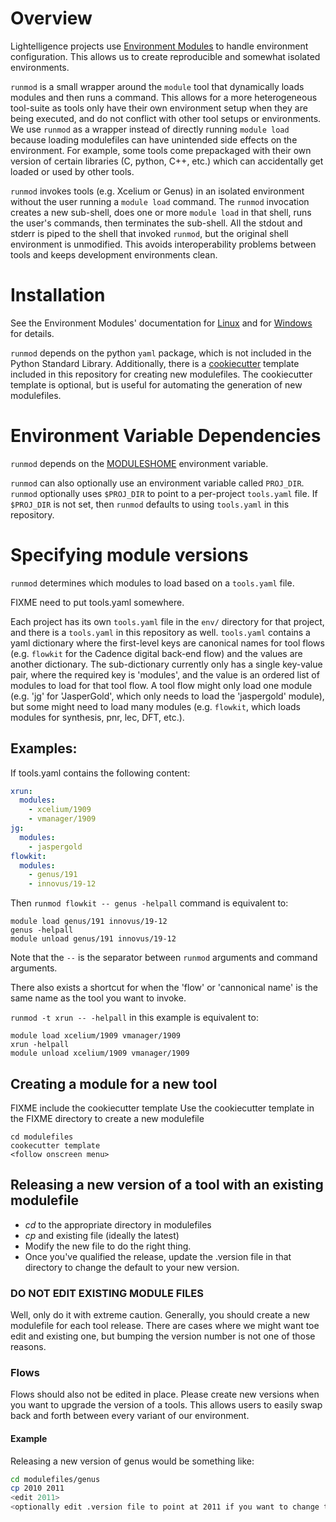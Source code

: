 # Overview
Lightelligence projects use [Environment Modules](https://modules.readthedocs.io/en/latest/index.html) to handle environment configuration.
This allows us to create reproducible and somewhat isolated environments.

`runmod` is a small wrapper around the `module` tool that dynamically loads modules and then runs a command.
This allows for a more heterogeneous tool-suite as tools only have their own environment setup when they are being executed, and do not conflict with other tool setups or environments.
We use `runmod` as a wrapper instead of directly running `module load` because loading modulefiles can have unintended side effects on the environment.
For example, some tools come prepackaged with their own version of certain libraries (C, python, C++, etc.) which can accidentally get loaded or used by other tools.

`runmod` invokes tools (e.g. Xcelium or Genus) in an isolated environment without the user running a `module load` command.
The `runmod` invocation creates a new sub-shell, does one or more `module load` in that shell, runs the user's commands, then terminates the sub-shell.
All the stdout and stderr is piped to the shell that invoked `runmod`, but the original shell environment is unmodified.
This avoids interoperability problems between tools and keeps development environments clean.

# Installation
See the Environment Modules' documentation for [Linux](https://modules.readthedocs.io/en/latest/INSTALL.html) and for [Windows](https://modules.readthedocs.io/en/latest/INSTALL-win.html) for details.

`runmod` depends on the python `yaml` package, which is not included in the Python Standard Library.
Additionally, there is a [cookiecutter](https://cookiecutter.readthedocs.io/en/stable/) template included in this repository for creating new modulefiles.
The cookiecutter template is optional, but is useful for automating the generation of new modulefiles.

# Environment Variable Dependencies
`runmod` depends on the [MODULESHOME](https://modules.readthedocs.io/en/latest/module.html#envvar-MODULESHOME) environment variable.

`runmod` can also optionally use an environment variable called `PROJ_DIR`.
`runmod` optionally uses `$PROJ_DIR` to point to a per-project `tools.yaml` file.
If `$PROJ_DIR` is not set, then `runmod` defaults to using `tools.yaml` in this repository.

# Specifying module versions
`runmod` determines which modules to load based on a `tools.yaml` file.

FIXME need to put tools.yaml somewhere.

Each project has its own `tools.yaml` file in the `env/` directory for that project, and there is a `tools.yaml` in this repository as well.
`tools.yaml` contains a yaml dictionary where the first-level keys are canonical names for tool flows (e.g. `flowkit` for the Cadence digital back-end flow) and the values are another dictionary.
The sub-dictionary currently only has a single key-value pair, where the required key is 'modules', and the value is an ordered list of modules to load for that tool flow.
A tool flow might only load one module (e.g. 'jg' for 'JasperGold', which only needs to load the 'jaspergold' module), but some might need to load many modules (e.g. `flowkit`, which loads modules for synthesis, pnr, lec, DFT, etc.).

## Examples:
If tools.yaml contains the following content:
``` yaml
xrun:
  modules:
    - xcelium/1909
    - vmanager/1909
jg:
  modules:
    - jaspergold
flowkit:
  modules:
    - genus/191
    - innovus/19-12
```

Then ```runmod flowkit -- genus -helpall``` command is equivalent to:
```
module load genus/191 innovus/19-12
genus -helpall
module unload genus/191 innovus/19-12
```

Note that the `--` is the separator between `runmod` arguments and command arguments.

There also exists a shortcut for when the 'flow' or 'cannonical name' is the same name as the tool you want to invoke.

```runmod -t xrun -- -helpall``` in this example is equivalent to:

```
module load xcelium/1909 vmanager/1909
xrun -helpall
module unload xcelium/1909 vmanager/1909
```

## Creating a module for a new tool

FIXME include the cookiecutter template
Use the cookiecutter template in the FIXME directory to create a new modulefile

```
cd modulefiles
cookecutter template
<follow onscreen menu>
```

## Releasing a new version of a tool with an existing modulefile
* *cd* to the appropriate directory in modulefiles
* *cp* and existing file (ideally the latest)
* Modify the new file to do the right thing.
* Once you've qualified the release, update the .version file in that directory to change the default to your new version.
### DO NOT EDIT EXISTING MODULE FILES
Well, only do it with extreme caution. Generally, you should create a new modulefile for each tool release. There are cases where we might want toe edit and existing one, but bumping the version number is not one of those reasons.
### Flows
Flows should also not be edited in place. Please create new versions when you want to upgrade the version of a tools. This allows users to easily swap back and forth between every variant of our environment.
#### Example
Releasing a new version of genus would be something like:

``` bash
cd modulefiles/genus
cp 2010 2011
<edit 2011>
<optionally edit .version file to point at 2011 if you want to change the default version>
```